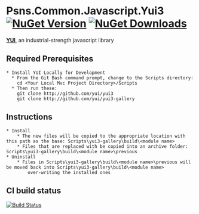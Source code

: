 # Psns.Common.Javascript.Yui3 [![NuGet Version](http://img.shields.io/nuget/v/Psns.Common.Javascript.Yui3.svg?style=flat)](https://www.nuget.org/packages/Psns.Common.Javascript.Yui3/) [![NuGet Downloads](http://img.shields.io/nuget/dt/Psns.Common.Javascript.Yui3.svg?style=flat)](https://www.nuget.org/packages/Psns.Common.Javascript.Yui3/)

**[YUI](http://yuilibrary.com/)**, an industrial-strength javascript library

## Required Prerequisites

	* Install YUI Locally for Development
	  * From the Git Bash command prompt, change to the Scripts directory:
		cd <Your Local Mvc Project Directory>/Scripts
	  * Then run these:
	    git clone http://github.com/yui/yui3
	    git clone http://github.com/yui/yui3-gallery

## Instructions
	* Install
		* The new files will be copied to the appropriate location with this path as the base: Scripts\yui3-gallery\build\<module name>
		* Files that are replaced with be copied into an archive folder: Scripts\yui3-gallery\build\<module name>\previous
	* Uninstall
		* Files in Scripts\yui3-gallery\build\<module name>\previous will be moved back into Scripts\yui3-gallery\build\<module name>
			over-writing the installed ones

## CI build status
[![Build Status](https://www.myget.org/BuildSource/Badge/psns-common?identifier=7c88509d-6d81-451d-b4f7-8a3a2b45be5e)](https://www.myget.org/)